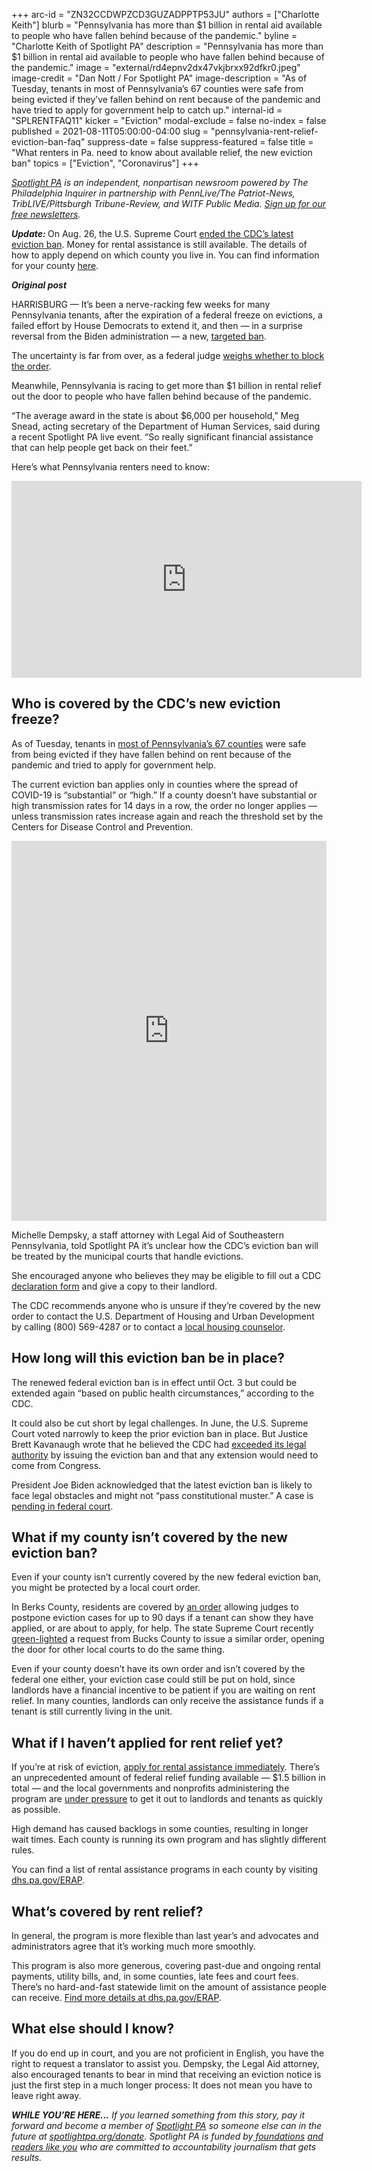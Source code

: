 +++
arc-id = "ZN32CCDWPZCD3GUZADPPTP53JU"
authors = ["Charlotte Keith"]
blurb = "Pennsylvania has more than $1 billion in rental aid available to people who have fallen behind because of the pandemic."
byline = "Charlotte Keith of Spotlight PA"
description = "Pennsylvania has more than $1 billion in rental aid available to people who have fallen behind because of the pandemic."
image = "external/rd4epnv2dx47vkjbrxx92dfkr0.jpeg"
image-credit = "Dan Nott / For Spotlight PA"
image-description = "As of Tuesday, tenants in most of Pennsylvania’s 67 counties were safe from being evicted if they’ve fallen behind on rent because of the pandemic and have tried to apply for government help to catch up."
internal-id = "SPLRENTFAQ11"
kicker = "Eviction"
modal-exclude = false
no-index = false
published = 2021-08-11T05:00:00-04:00
slug = "pennsylvania-rent-relief-eviction-ban-faq"
suppress-date = false
suppress-featured = false
title = "What renters in Pa. need to know about available relief, the new eviction ban"
topics = ["Eviction", "Coronavirus"]
+++

<a href="https://www.spotlightpa.org/"><i>Spotlight PA</i></a><i> is an independent, nonpartisan newsroom powered by The Philadelphia Inquirer in partnership with PennLive/The Patriot-News, TribLIVE/Pittsburgh Tribune-Review, and WITF Public Media. </i><a href="https://www.spotlightpa.org/newsletters"><i>Sign up for our free newsletters</i></a><i>.</i>

<i><b>Update: </b></i>On Aug. 26, the U.S. Supreme Court <a href="https://www.inquirer.com/politics/nation/evictions-moratorium-supreme-court-ruling-20210827.html" target="_blank">ended the CDC’s latest eviction ban</a>. Money for rental assistance is still available. The details of how to apply depend on which county you live in. You can find information for your county <a href="https://web.archive.org/web/20221119221903/https://www.dhs.pa.gov/ERAP/Documents/ERAP%20Contact%20List%20for%20DHS%20Website%2008.04.21.pdf">here</a>.

<i><b>Original post</b></i>

HARRISBURG — It’s been a nerve-racking few weeks for many Pennsylvania tenants, after the expiration of a federal freeze on evictions, a failed effort by House Democrats to extend it, and then — in a surprise reversal from the Biden administration — a new, <a href="https://web.archive.org/web/20221121001813/https://www.cdc.gov/coronavirus/2019-ncov/communication/Signed-CDC-Eviction-Order.pdf">targeted ban</a>.

The uncertainty is far from over, as a federal judge <a href="https://www.politico.com/news/2021/08/09/judge-district-court-eviction-moratorium-biden-502828">weighs whether to block the order</a>.

Meanwhile, Pennsylvania is racing to get more than $1 billion in rental relief out the door to people who have fallen behind because of the pandemic.

“The average award in the state is about $6,000 per household,” Meg Snead, acting secretary of the Department of Human Services, said during a recent Spotlight PA live event. “So really significant financial assistance that can help people get back on their feet.”

Here’s what Pennsylvania renters need to know:

<div style="text-align: center;"><iframe width="560" height="315" src="https://www.youtube.com/embed/b3RzLMjq-Y4" title="YouTube video player" frameborder="0" allow="accelerometer; autoplay; clipboard-write; encrypted-media; gyroscope; picture-in-picture" allowfullscreen></iframe></div>

## Who is covered by the CDC’s new eviction freeze?

As of Tuesday, tenants in <a href="https://covid.cdc.gov/covid-data-tracker/#county-view">most of Pennsylvania’s 67 counties</a> were safe from being evicted if they have fallen behind on rent because of the pandemic and tried to apply for government help.

The current eviction ban applies only in counties where the spread of COVID-19 is “substantial” or “high.” If a county doesn’t have substantial or high transmission rates for 14 days in a row, the order no longer applies — unless transmission rates increase again and reach the threshold set by the Centers for Disease Control and Prevention.

<iframe title="Nearly All Local Counties With Substantial Virus Spread" aria-label="Map" id="datawrapper-chart-Uvfof" src="https://datawrapper.dwcdn.net/Uvfof/10/" scrolling="no" frameborder="0" style="width: 0; min-width: 100% !important; border: none;" height="608"></iframe><script type="text/javascript">!function(){"use strict";window.addEventListener("message",(function(e){if(void 0!==e.data["datawrapper-height"]){var t=document.querySelectorAll("iframe");for(var a in e.data["datawrapper-height"])for(var r=0;r<t.length;r++){if(t[r].contentWindow===e.source)t[r].style.height=e.data["datawrapper-height"][a]+"px"}}}))}();
</script>

Michelle Dempsky, a staff attorney with Legal Aid of Southeastern Pennsylvania, told Spotlight PA it’s unclear how the CDC’s eviction ban will be treated by the municipal courts that handle evictions.

She encouraged anyone who believes they may be eligible to fill out a CDC <a href="https://web.archive.org/web/20221126031806/https://www.cdc.gov/coronavirus/2019-ncov/communication/EvictionProtectDeclare_508.pdf">declaration form</a> and give a copy to their landlord.

The CDC recommends anyone who is unsure if they’re covered by the new order to contact the U.S. Department of Housing and Urban Development by calling (800) 569-4287 or to contact a <a href="https://apps.hud.gov/offices/hsg/sfh/hcc/hcs.cfm?webListAction=search&searchstate=PA">local housing counselor</a>.

## How long will this eviction ban be in place?

The renewed federal eviction ban is in effect until Oct. 3 but could be extended again “based on public health circumstances,” according to the CDC.

It could also be cut short by legal challenges. In June, the U.S. Supreme Court voted narrowly to keep the prior eviction ban in place. But Justice Brett Kavanaugh wrote that he believed the CDC had <a href="https://www.politico.com/news/2021/06/29/supreme-court-allows-eviction-ban-497090">exceeded its legal authority</a> by issuing the eviction ban and that any extension would need to come from Congress.

President Joe Biden acknowledged that the latest eviction ban is likely to face legal obstacles and might not “pass constitutional muster.” A case is <a href="https://www.reuters.com/legal/government/us-judge-asks-if-rising-covid-cases-should-impact-eviction-ban-ruling-2021-08-09/">pending in federal court</a>.

## What if my county isn’t covered by the new eviction ban?

Even if your county isn’t currently covered by the new federal eviction ban, you might be protected by a local court order.

In Berks County, residents are covered by <a href="https://web.archive.org/web/20210823181542/https://www.readingeagle.com/local-news/berks-judge-issues-order-allowing-for-delays-in-eviction-cases/article_36c5dee6-f2c2-11eb-867a-f31638b9d978.html">an order</a> allowing judges to postpone eviction cases for up to 90 days if a tenant can show they have applied, or are about to apply, for help. The state Supreme Court recently <a href="https://www.spotlightpa.org/news/2021/08/pa-eviction-rent-relief-bucks-county-order/">green-lighted</a> a request from Bucks County to issue a similar order, opening the door for other local courts to do the same thing.

Even if your county doesn’t have its own order and isn’t covered by the federal one either, your eviction case could still be put on hold, since landlords have a financial incentive to be patient if you are waiting on rent relief. In many counties, landlords can only receive the assistance funds if a tenant is still currently living in the unit.

<script src="https://www.spotlightpa.org/embed.js" async></script><div data-spl-embed-version="1" data-spl-src="https://www.spotlightpa.org/embeds/newsletter/"></div>

## What if I haven’t applied for rent relief yet?

If you’re at risk of eviction, <a href="https://www.dhs.pa.gov/ERAP/Pages/ERAP.aspx">apply for rental assistance immediately</a>. There’s an unprecedented amount of federal relief funding available — $1.5 billion in total — and the local governments and nonprofits administering the program are <a href="https://www.spotlightpa.org/news/2021/07/eviction-ban-expires-pa-rental-assistance-delayed/">under pressure</a> to get it out to landlords and tenants as quickly as possible.

High demand has caused backlogs in some counties, resulting in longer wait times. Each county is running its own program and has slightly different rules.

You can find a list of rental assistance programs in each county by visiting <a href="https://web.archive.org/web/20221119221903/https://www.dhs.pa.gov/ERAP/Documents/ERAP%20Contact%20List%20for%20DHS%20Website%2008.04.21.pdf">dhs.pa.gov/ERAP</a>.

## What’s covered by rent relief?

In general, the program is more flexible than last year’s and advocates and administrators agree that it’s working much more smoothly.

This program is also more generous, covering past-due and ongoing rental payments, utility bills, and, in some counties, late fees and court fees. There’s no hard-and-fast statewide limit on the amount of assistance people can receive. <a href="https://www.dhs.pa.gov/ERAP/Pages/ERAP.aspx" target="_blank">Find more details at dhs.pa.gov/ERAP</a>.

## What else should I know?

If you do end up in court, and you are not proficient in English, you have the right to request a translator to assist you. Dempsky, the Legal Aid attorney, also encouraged tenants to bear in mind that receiving an eviction notice is just the first step in a much longer process: It does not mean you have to leave right away.

<i><b>WHILE YOU’RE HERE...</b></i><i> If you learned something from this story, pay it forward and become a member of </i><a href="https://www.spotlightpa.org/"><i>Spotlight PA</i></a><i> so someone else can in the future at </i><a href="http://spotlightpa.org/donate"><i>spotlightpa.org/donate</i></a><i>. Spotlight PA is funded by</i><a href="https://www.spotlightpa.org/support"><i> foundations</i></a><i> </i><a href="https://www.spotlightpa.org/support"><i>and readers like you</i></a><i> who are committed to accountability journalism that gets results.</i>
